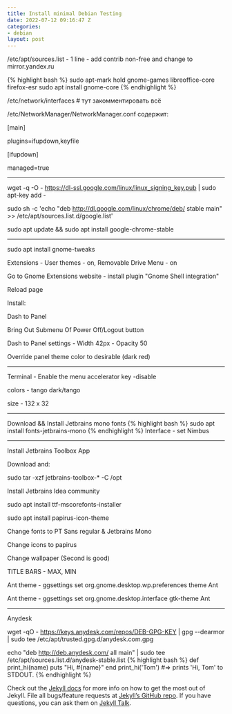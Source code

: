 ```yaml
---
title: Install minimal Debian Testing
date: 2022-07-12 09:16:47 Z
categories:
- debian
layout: post
---
```


/etc/apt/sources.list - 1 line - add contrib non-free and change to mirror.yandex.ru

{% highlight bash %}
sudo apt-mark hold gnome-games libreoffice-core firefox-esr
sudo apt install gnome-core
{% endhighlight %}

/etc/network/interfaces # тут закомментировать всё

/etc/NetworkManager/NetworkManager.conf содержит:

[main]

plugins=ifupdown,keyfile

[ifupdown]

managed=true

-------

wget -q -O - https://dl-ssl.google.com/linux/linux_signing_key.pub | sudo apt-key add -

sudo sh -c 'echo "deb http://dl.google.com/linux/chrome/deb/ stable main" >> /etc/apt/sources.list.d/google.list'

sudo apt update && sudo apt install google-chrome-stable

-------

sudo apt install gnome-tweaks

Extensions - User themes - on, Removable Drive Menu - on

Go to Gnome Extensions website - install plugin "Gnome Shell integration"

Reload page

Install:

Dash to Panel

Bring Out Submenu Of Power Off/Logout button

Dash to Panel settings - Width 42px - Opacity 50

Override panel theme color to desirable (dark red)

-------

Terminal - Enable the menu accelerator key -disable

colors - tango dark/tango

size - 132 x 32

-------

Download && Install Jetbrains mono fonts
{% highlight bash %}
sudo apt install fonts-jetbrains-mono
{% endhighlight %}
Interface - set Nimbus

-------

Install Jetbrains Toolbox App

Download and:

sudo tar -xzf jetbrains-toolbox-* -C /opt

Install Jetbrains Idea community

sudo apt install ttf-mscorefonts-installer

sudo apt install papirus-icon-theme

Change fonts to PT Sans regular & Jetbrains Mono

Change icons to papirus

Change wallpaper (Second is good)

TITLE BARS - MAX, MIN

Ant theme - ggsettings set org.gnome.desktop.wp.preferences theme Ant

Ant theme - ggsettings set org.gnome.desktop.interface gtk-theme Ant

-------

Anydesk

wget -qO - https://keys.anydesk.com/repos/DEB-GPG-KEY | gpg --dearmor | sudo tee /etc/apt/trusted.gpg.d/anydesk.com.gpg

echo "deb http://deb.anydesk.com/ all main" | sudo tee /etc/apt/sources.list.d/anydesk-stable.list
{% highlight bash %}
def print_hi(name)
  puts "Hi, #{name}"
end
print_hi('Tom')
#=> prints 'Hi, Tom' to STDOUT.
{% endhighlight %}

Check out the [Jekyll docs][jekyll-docs] for more info on how to get the most out of Jekyll. File all bugs/feature requests at [Jekyll’s GitHub repo][jekyll-gh]. If you have questions, you can ask them on [Jekyll Talk][jekyll-talk].

[jekyll-docs]: https://jekyllrb.com/docs/home
[jekyll-gh]:   https://github.com/jekyll/jekyll
[jekyll-talk]: https://talk.jekyllrb.com/
